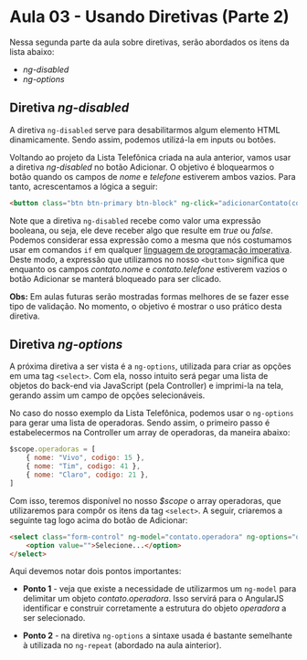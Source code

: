 # Aula 03 - Usando Diretivas (Parte 2)

Nessa segunda parte da aula sobre diretivas, serão abordados os itens da lista abaixo:

* _ng-disabled_
* _ng-options_

## Diretiva _ng-disabled_

A diretiva `ng-disabled` serve para desabilitarmos algum elemento HTML dinamicamente. Sendo assim, podemos utilizá-la em inputs ou botões.

Voltando ao projeto da Lista Telefônica criada na aula anterior, vamos usar a diretiva _ng-disabled_ no botão Adicionar. O objetivo é bloquearmos o botão quando os campos de _nome_ e _telefone_ estiverem ambos vazios. Para tanto, acrescentamos a lógica a seguir:

```html
<button class="btn btn-primary btn-block" ng-click="adicionarContato(contato)" ng-disabled="!contato.nome || !contato.telefone">Adicionar</button>
```

Note que a diretiva `ng-disabled` recebe como valor uma expressão booleana, ou seja, ele deve receber algo que resulte em _true_ ou _false_. Podemos considerar essa expressão como a mesma que nós costumamos usar em comandos `if` em qualquer [linguagem de programação imperativa](https://pt.wikipedia.org/wiki/Programação_imperativa). Deste modo, a expressão que utilizamos no nosso `<button>` significa que enquanto os campos _contato.nome_ e _contato.telefone_ estiverem vazios o botão Adicionar se manterá bloqueado para ser clicado.

__Obs:__ Em aulas futuras serão mostradas formas melhores de se fazer esse tipo de validação. No momento, o objetivo é mostrar o uso prático desta diretiva.

## Diretiva _ng-options_

A próxima diretiva a ser vista é a `ng-options`, utilizada para criar as opções em uma tag `<select>`. Com ela, nosso intuito será pegar uma lista de objetos do back-end via JavaScript (pela Controller) e imprimi-la na tela, gerando assim um campo de opções selecionáveis.

No caso do nosso exemplo da Lista Telefônica, podemos usar o `ng-options` para gerar uma lista de operadoras. Sendo assim, o primeiro passo é estabelecermos na Controller um array de operadoras, da maneira abaixo:

```javascript
$scope.operadoras = [
    { nome: "Vivo", codigo: 15 },
    { nome: "Tim", codigo: 41 },
    { nome: "Claro", codigo: 21 },
]
```

Com isso, teremos disponível no nosso _$scope_ o array operadoras, que utilizaremos para compôr os itens da tag `<select>`. A seguir, criaremos a seguinte tag logo acima do botão de Adicionar:

```html
<select class="form-control" ng-model="contato.operadora" ng-options="operadora.nome for operadora in operadoras">
    <option value="">Selecione...</option>
</select>
```

Aqui devemos notar dois pontos importantes:

* __Ponto 1__ - veja que existe a necessidade de utilizarmos um `ng-model` para delimitar um objeto _contato.operadora_. Isso servirá para o AngularJS identificar e construir corretamente a estrutura do objeto _operadora_ a ser selecionado.

* __Ponto 2__ - na diretiva `ng-options` a sintaxe usada é bastante semelhante à utilizada no `ng-repeat` (abordado na aula ainterior).
